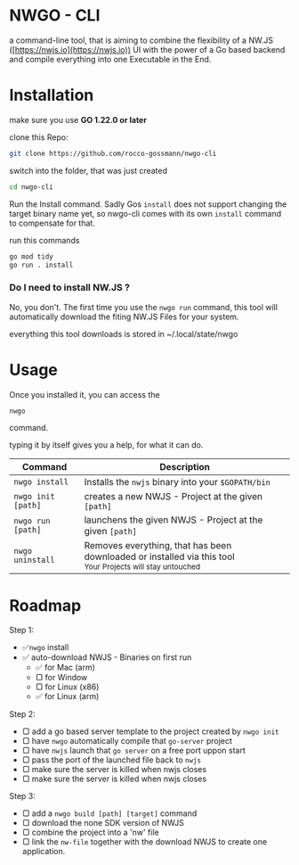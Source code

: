 # NWGO - CLI

a command-line tool, that is aiming to combine the flexibility of a NW.JS ([https://nwjs.io](https://nwjs.io)) UI
with the power of a Go based backend and compile everything into one Executable in the End.

# Installation

make sure you use **GO 1.22.0 or later**

clone this Repo:

```bash
git clone https://github.com/rocco-gossmann/nwgo-cli
```

switch into the folder, that was just created

```bash
cd nwgo-cli
```

Run the Install command.
Sadly Gos `install` does not support changing the target binary name yet, so
nwgo-cli comes with its own `install` command to compensate for that.

run this commands

```bash
go mod tidy 
go run . install
```

### Do I need to install NW.JS ?

No, you don't. The first time you use the `nwgo run` command, this tool will
automatically download the fiting NW.JS Files for your system.

everything this tool downloads is stored in ~/.local/state/nwgo

# Usage

Once you installed it, you can access the

```bash
nwgo
```

command.

typing it by itself gives you a help, for what it can do.

| Command            | Description                                                                                                                 |
| ------------------ | --------------------------------------------------------------------------------------------------------------------------- |
| `nwgo install`     | Installs the `nwjs` binary into your `$GOPATH/bin`                                                                          |
| `nwgo init [path]` | creates a new NWJS - Project at the given `[path]`                                                                          |
| `nwgo run  [path]` | launchens the given NWJS - Project at the given `[path]`                                                                    |
| `nwgo uninstall`   | Removes everything, that has been downloaded or installed via this tool<br><small>Your Projects will stay untouched</small> |

# Roadmap

Step 1:

-   ✅`nwgo` install
-   ✅ auto-download NWJS - Binaries on first run
    -   ✅ for Mac (arm)
    -   ▢ for Window
    -   ▢ for Linux (x86)
    -   ✅ for Linux (arm)

Step 2:

-   ▢ add a go based server template to the project created by `nwgo init`
-   ▢ have `nwgo` automatically compile that `go-server` project
-   ▢ have `nwjs` launch that `go server` on a free port uppon start
-   ▢ pass the port of the launched file back to `nwjs`
-   ▢ make sure the server is killed when nwjs closes
-   ▢ make sure the server is killed when nwjs closes

Step 3:

-   ▢ add a `nwgo build [path] [target]` command
-   ▢ download the none SDK version of NWJS
-   ▢ combine the project into a 'nw' file
-   ▢ link the `nw-file` together with the download NWJS to create one application.
